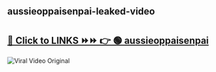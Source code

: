 
 ## aussieoppaisenpai-leaked-video 

# <h2><a href="https://clipsfans.com/aussieoppaisenpai&ref=git">🔗 Click to LINKS ⏩⏩ 👉 🟢 aussieoppaisenpai </a></h2>

<a href="https://clipsfans.com/aussieoppaisenpai&ref=git" rel="nofollow" data-target="animated-image.originalLink"><img src="https://i.ibb.co.com/xMMVF88/686577567.gif" alt="Viral Video Original" style="max-width: 100%; display: inline-block;" data-target="animated-image.originalImage"></a>

